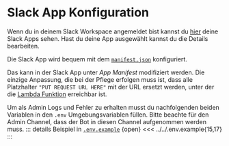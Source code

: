 # Slack App Konfiguration

Wenn du in deinem Slack Workspace angemeldet bist kannst du [hier](https://api.slack.com/apps) deine Slack Apps sehen. Hast du deine App ausgewählt kannst du die Details bearbeiten.

Die Slack App wird bequem mit dem [`manifest.json`](https://github.com/Roy0815/slack-service-bot/blob/main/slack-config-files/manifest.json) konfiguriert.

Das kann in der Slack App unter _App Manifest_ modifiziert werden. Die einzige Anpassung, die bei der Pflege erfolgen muss ist, dass alle Platzhalter `"PUT REQUEST URL HERE"` mit der URL ersetzt werden, unter der die [Lambda Funktion](aws-lambda.md#aws-lambda-setup-für-slack) erreichbar ist.

Um als Admin Logs und Fehler zu erhalten musst du nachfolgenden beiden Variablen in den `.env` Umgebungsvariablen füllen. Bitte beachte für den Admin Channel, dass der Bot in diesen Channel aufgenommen werden muss.
::: details Beispiel in [`.env.example`](https://github.com/Roy0815/slack-service-bot/blob/main/.env.example) {open}
<<< ../../.env.example{15,17}
:::
